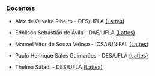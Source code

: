### [Docentes](#)

- Alex de Oliveira Ribeiro - DES/UFLA
 <a href="http://buscatextual.cnpq.br/buscatextual/visualizacv.do?id=K4594155Y2&tokenCaptchar=03AERD8XrAcEaBMFLhM2IeV1WQEotyPb6tdvfBDPcgYye8wbSpbyBk065ha-CC1Z9kuk4PA2MvOsHfUfPqZotzHytV_T9qVv5Hj6LabWl1FotZc4hjz8T6buNv_6nsDECHROuAMANLrR_IF7pLg0CjibJcY1gwHH63nhPvYgxwxFgrzYh_pma03uzBQkdtQ0WAjqubRT1uvDJf0WwS4peU-ufUKtMSaksIC28ubwHA8DcbZ1NcDsSAMiq_9V8IkjngKb0hwy58P8QFfZQ79wkivqom2f5tqXqm2rWcZ0m02v9MlkMuTOp2jO7hQGQSFey87FLVAhMAKomhktts8Ho-pyKKvtCC7ksk-ncG3d94hINHFgIMCDPpVRxr46LyI9scNixBfq-RIZc1a1YiThYWGeDOkzCy1Fkzyg"> (Lattes)</a>
 
 - Ednilson Sebastião de Ávila - DAE/UFLA
 <a href="http://buscatextual.cnpq.br/buscatextual/visualizacv.do?id=K4470457Z3&tokenCaptchar=03AERD8XpDyAPmS2Wo1kIZSz-U7vQW9CsFiBTd8TAfXwt30hBMsIKBaaXpw3fnXhFllfMjpFChTYC2_2H-Pt4-VEkl4vyTFmggDHb-EEnsxviUTZrdVCewLfW-0fmRQu0Oav7u0xDJkegaoGXVG-bx7hPaxXLqksEkhdvM0i7Uwo_hunOCuJFA40OXAOSr780Hh0DQ6Angy-b0XT3cYAAbuGcWoACaqi6-EKvID__0g-FAeee6buTZKsJ6eIJMlK42kYQ6l--EfvaXKw6CODCHzaYcnIh7RkFbHlZrCpH_fAvkAM32_BsxUHeHYRuem8tkoGM4E9PeqM6u_NdQLsDFKPTLKcjHdVK4P_VqXBa5NcH7tgBhiyINsfVeXwz6-CoWpfilGZYV_pNwoOCrO1IoMsw6ev_rm-X0dQ"> (Lattes)</a>

 
 - Manoel Vítor de Souza Veloso - ICSA/UNIFAL
 <a href="http://buscatextual.cnpq.br/buscatextual/visualizacv.do?id=K4279213U8&tokenCaptchar=03AERD8Xozy6w8qLlVjmKy5IPStXqeVH-lzSw5vdniSOwhZe0ludUfHtfbfc6ipy5lV1Tb_7MISV1b3NullGDvcYw7J7mpwhNSbkGo1HK-JBcS6zbrn7PTOiVVJSexQgVLDiXLevAeKii0s9_pQefNfhWhNIyr36ypIn_QQuNz1GHQ8ZmZTbU5vGTJuZEBq1h7x-dXT8s6T0Qiy6_295E-0d71C5GocVP1gkkA7ZY5ST5xytWaKgs4VhMZsrNwW0RdVtm61aRlH3G9BP6pAL_w44t1RHejR-TFFdCk-i4c_nhZCfdmed42W3GO_qBTYSa9lDjW8sBYG8aStQgbdG8ovtUKZdAH6oh3Tq4mbnCS2u5e6GoMlOIgg5gzYtJ1DNMSoxBJnC3IP1L4fe3EDFs7RIZSGK4mcYYz0g"> (Lattes)</a>
 
 - Paulo Henrique Sales Guimarães - DES/UFLA
 <a href="http://buscatextual.cnpq.br/buscatextual/visualizacv.do?id=K4279711Y3&tokenCaptchar=03AERD8XpF3aFcQY8R2WMLFALOUtnAqWzaKWSPl-j7wCEJJGZQTuPoeTazKQVX63G5bPettlcebgVGCXsyrQ-NB2MGx8GK2ItBzgSiv1awNyksTNwAQ0rO68S9BXKEWJ5IrrtksEpkQgMLKIaWPA8g9gzO8MbIcaHkbTF27Zy1EOMz-vCTFCfP4-fCxLCne4ZtdGJHTNJUIdgjbt9-h6SWwa741bixGxqnrNzwPTuQqYEBWmZMg8EKYFcNudHXQlNxm78tvjroMFTpAQdJiWQaGYvffCX64drpeonHRzB_MBsDclAzW97uOwOuuGpmd5Ix6a_kqF-Vh9Zk71oysKSLo3hSAiAQgsU03-yzcU5Fsv0bd6frjKEMVYfxT2WjiXJKkVQfrnaKuwicq6Y1Keat9Ab7hziew1Y7wg"> (Lattes)</a>

 

- Thelma Sáfadi - DES/UFLA
 <a href="http://buscatextual.cnpq.br/buscatextual/visualizacv.do?id=K4783135D1&tokenCaptchar=03AERD8Xo-9IqquNmgAm7DD6bBWeU22TJzL_48UhpdptYz0T4Klo4rjhCGpYpTyFgAcjZ-QP22Uv0no7HEd_a0kIfPcQqGVXrJSEBpi5klZqKpTsbxl0sZ2y1gj06Ybp6M903CxcFcZ9F3FkfTLnHjxIuhuolPB1_MC9IbB1VkSzSHJnGSxSjQk8sc3LjrSPLL-UHwlTPb93En_b5HRmhRLi3S4CuyrvWdRH6G7ZDtu_ZjveccskHVvyMF0HFTihmnJPFrFYJhU4AEwIcCKGgdnjLjzmf2bTD6DB4GyJiKT0AdlTT8HF5nEs631dsbo39kDAIYGHDkZbHsQpK6fycVsArQ0pi1Ll9xFPNEEdnIhcCmtEZn8K2qBdwqmZT8nMl8hwuCzHDol4goQMAOCzgYQN23TbfKANODyQ"> (Lattes)</a>


 
 
 
 
 
